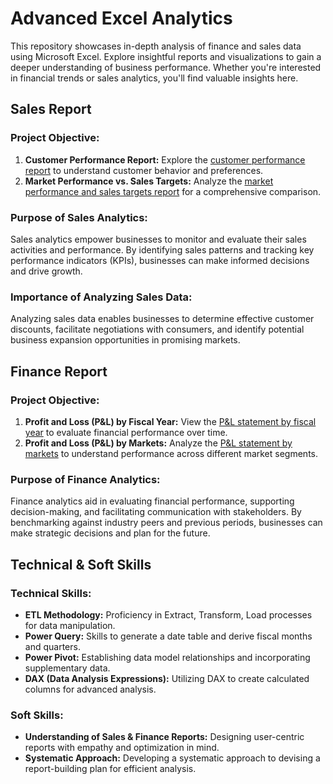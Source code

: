# Advanced Excel Analytics

This repository showcases in-depth analysis of finance and sales data using Microsoft Excel. Explore insightful reports and visualizations to gain a deeper understanding of business performance. Whether you're interested in financial trends or sales analytics, you'll find valuable insights here.

## Sales Report

### Project Objective:
1. **Customer Performance Report:** Explore the [customer performance report](https://github.com/vinayak-arch/advanced-excel-analytics/blob/main/Customer%20Performance%20Report.pdf) to understand customer behavior and preferences.
2. **Market Performance vs. Sales Targets:** Analyze the [market performance and sales targets report](https://github.com/vinayak-arch/advanced-excel-analytics/blob/main/Market%20Performance%20vs%20Target%20Report.pdf) for a comprehensive comparison.

### Purpose of Sales Analytics:
Sales analytics empower businesses to monitor and evaluate their sales activities and performance. By identifying sales patterns and tracking key performance indicators (KPIs), businesses can make informed decisions and drive growth.

### Importance of Analyzing Sales Data:
Analyzing sales data enables businesses to determine effective customer discounts, facilitate negotiations with consumers, and identify potential business expansion opportunities in promising markets.

## Finance Report

### Project Objective:
1. **Profit and Loss (P&L) by Fiscal Year:** View the [P&L statement by fiscal year](https://github.com/vinayak-arch/advanced-excel-analytics/blob/main/P%26L%20Statement%20by%20Fiscal%20Year.pdf) to evaluate financial performance over time.
2. **Profit and Loss (P&L) by Markets:** Analyze the [P&L statement by markets](https://github.com/vinayak-arch/advanced-excel-analytics/blob/main/P%26L%20Statement%20by%20Markets.pdf) to understand performance across different market segments.

### Purpose of Finance Analytics:
Finance analytics aid in evaluating financial performance, supporting decision-making, and facilitating communication with stakeholders. By benchmarking against industry peers and previous periods, businesses can make strategic decisions and plan for the future.

## Technical & Soft Skills

### Technical Skills:
- **ETL Methodology:** Proficiency in Extract, Transform, Load processes for data manipulation.
- **Power Query:** Skills to generate a date table and derive fiscal months and quarters.
- **Power Pivot:** Establishing data model relationships and incorporating supplementary data.
- **DAX (Data Analysis Expressions):** Utilizing DAX to create calculated columns for advanced analysis.

### Soft Skills:
- **Understanding of Sales & Finance Reports:** Designing user-centric reports with empathy and optimization in mind.
- **Systematic Approach:** Developing a systematic approach to devising a report-building plan for efficient analysis.
